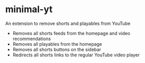 # minimal-yt
An extension to remove shorts and playables from YouTube

- Removes all shorts feeds from the homepage and video recommendations
- Removes all playables from the homepage
- Removes all shorts buttons on the sidebar
- Redirects all shorts links to the regular YouTube video player
